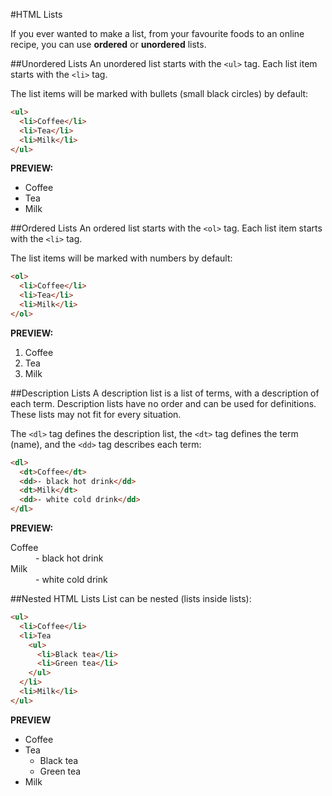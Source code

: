 #HTML Lists

If you ever wanted to make a list, from your favourite foods to an online recipe, you can use __ordered__ or __unordered__ lists.

##Unordered Lists
An unordered list starts with the ```<ul>``` tag. Each list item starts with the ```<li>``` tag.

The list items will be marked with bullets (small black circles) by default:
```html
<ul>
  <li>Coffee</li>
  <li>Tea</li>
  <li>Milk</li>
</ul>
```
__PREVIEW:__
<ul>
  <li>Coffee</li>
  <li>Tea</li>
  <li>Milk</li>
</ul>

##Ordered Lists
An ordered list starts with the ```<ol>``` tag. Each list item starts with the ```<li>``` tag.

The list items will be marked with numbers by default:
```html
<ol>
  <li>Coffee</li>
  <li>Tea</li>
  <li>Milk</li>
</ol>
```
__PREVIEW:__
<ol>
  <li>Coffee</li>
  <li>Tea</li>
  <li>Milk</li>
</ol>

##Description Lists
A description list is a list of terms, with a description of each term. Description lists have no order and can be used for definitions. These lists may not fit for every situation.

The ```<dl>``` tag defines the description list, the ```<dt>``` tag defines the term (name), and the ```<dd>``` tag describes each term:
```html
<dl>
  <dt>Coffee</dt>
  <dd>- black hot drink</dd>
  <dt>Milk</dt>
  <dd>- white cold drink</dd>
</dl>
```
__PREVIEW:__
<dl>
  <dt>Coffee</dt>
  <dd>- black hot drink</dd>
  <dt>Milk</dt>
  <dd>- white cold drink</dd>
</dl>

##Nested HTML Lists
List can be nested (lists inside lists):
```html
<ul>
  <li>Coffee</li>
  <li>Tea
    <ul>
      <li>Black tea</li>
      <li>Green tea</li>
    </ul>
  </li>
  <li>Milk</li>
</ul>
```
__PREVIEW__
<ul>
  <li>Coffee</li>
  <li>Tea
    <ul>
      <li>Black tea</li>
      <li>Green tea</li>
    </ul>
  </li>
  <li>Milk</li>
</ul>

